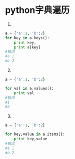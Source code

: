 # python字典遍历

1.
```python
a = {'a':1, 'b':2}
for key in a.keys():
    print key,
    print a[key]
#输出
#a 1
#b 2
```

2.
```python
a = {'a':1, 'b':2}

for val in a.values():
    print val
#输出
#1
#2
```

3.
```python
a = {'a':1, 'b':2}

for key,value in a.items():
    print key,value
#输出
#a 1
#b 2
```
